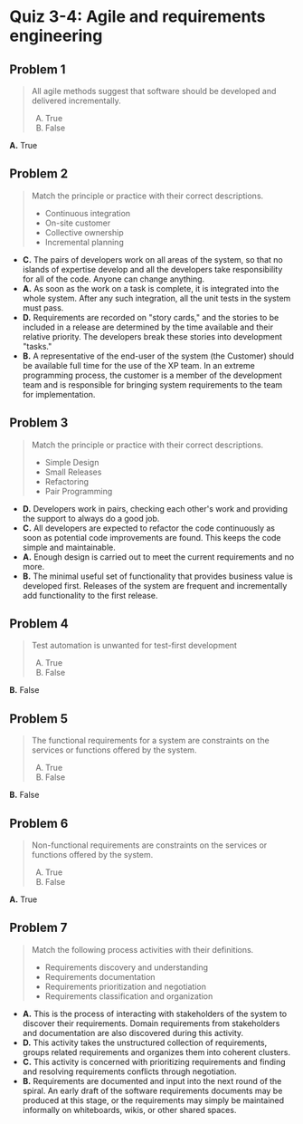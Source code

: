 <style type="text/css">ol { list-style-type: upper-alpha; }</style>

# Quiz 3-4: Agile and requirements engineering

## Problem 1

> All agile methods suggest that software should be developed and delivered
  incrementally.
>
> 1. True
> 2. False

**A.** True

## Problem 2

> Match the principle or practice with their correct descriptions.
>
> - Continuous integration
> - On-site customer
> - Collective ownership
> - Incremental planning

- **C.** The pairs of developers work on all areas of the system, so that no
  islands of expertise develop and all the developers take responsibility for
  all of the code. Anyone can change anything.
- **A.** As soon as the work on a task is complete, it is integrated into the
  whole system. After any such integration, all the unit tests in the system
  must pass.
- **D.** Requirements are recorded on "story cards," and the stories to be
  included in a release are determined by the time available and their relative
  priority. The developers break these stories into development "tasks."
- **B.** A representative of the end-user of the system (the Customer) should be
  available full time for the use of the XP team. In an extreme programming
  process, the customer is a member of the development team and is responsible
  for bringing system requirements to the team for implementation.

## Problem 3

> Match the principle or practice with their correct descriptions.
>
> - Simple Design
> - Small Releases
> - Refactoring
> - Pair Programming

- **D.** Developers work in pairs, checking each other's work and providing the
  support to always do a good job.
- **C.** All developers are expected to refactor the code continuously as soon
  as potential code improvements are found. This keeps the code simple and
  maintainable.
- **A.** Enough design is carried out to meet the current requirements and no
  more.
- **B.** The minimal useful set of functionality that provides business value is
  developed first. Releases of the system are frequent and incrementally add
  functionality to the first release.

## Problem 4

> Test automation is unwanted for test-first development
>
> 1. True
> 2. False

**B.** False

## Problem 5

> The functional requirements for a system are constraints on the services or
  functions offered by the system.
>
> 1. True
> 2. False

**B.** False

## Problem 6

> Non-functional requirements are constraints on the services or functions
  offered by the system.
>
> 1. True
> 2. False

**A.** True

## Problem 7

> Match the following process activities with their definitions.
>
> - Requirements discovery and understanding
> - Requirements documentation
> - Requirements prioritization and negotiation
> - Requirements classification and organization

- **A.** This is the process of interacting with stakeholders of the system to
  discover their requirements. Domain requirements from stakeholders and
  documentation are also discovered during this activity.
- **D.** This activity takes the unstructured collection of requirements, groups
  related requirements and organizes them into coherent clusters.
- **C.** This activity is concerned with prioritizing requirements and finding
  and resolving requirements conflicts through negotiation.
- **B.** Requirements are documented and input into the next round of the
  spiral. An early draft of the software requirements documents may be produced
  at this stage, or the requirements may simply be maintained informally on
  whiteboards, wikis, or other shared spaces.
